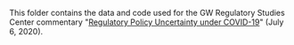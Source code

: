 This folder contains the data and code used for the GW Regulatory Studies Center commentary "[Regulatory Policy Uncertainty under COVID-19](https://regulatorystudies.columbian.gwu.edu/regulatory-policy-uncertainty-under-covid-19)" (July 6, 2020).